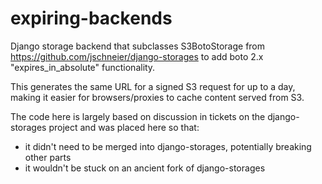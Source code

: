 # expiring-backends

Django storage backend that subclasses S3BotoStorage from https://github.com/jschneier/django-storages to add boto 2.x "expires_in_absolute" functionality.

This generates the same URL for a signed S3 request for up to a day, making it easier for browsers/proxies to cache content served from S3.
 
The code here is largely based on discussion in tickets on the django-storages project and was placed here so that:
 
* it didn't need to be merged into django-storages, potentially breaking other parts
* it wouldn't be stuck on an ancient fork of django-storages
